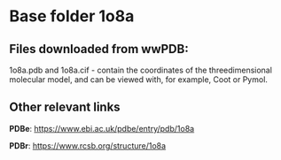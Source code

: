 # Base folder 1o8a

## Files downloaded from wwPDB:

1o8a.pdb and 1o8a.cif - contain the coordinates of the threedimensional molecular model, and can be viewed with, for example, Coot or Pymol.



## Other relevant links 
**PDBe**:  https://www.ebi.ac.uk/pdbe/entry/pdb/1o8a
 
**PDBr**: https://www.rcsb.org/structure/1o8a 
